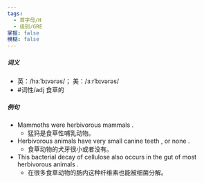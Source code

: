 ```yaml
---
tags:
  - 首字母/H
  - 级别/GRE
掌握: false
模糊: false
---
```

##### 词义
- 英：/hɜːˈbɪvərəs/； 美：/ɜːrˈbɪvərəs/
- #词性/adj  食草的
##### 例句
- Mammoths were herbivorous mammals .
	- 猛犸是食草性哺乳动物。
- Herbivorous animals have very small canine teeth , or none .
	- 食草动物的犬牙很小或者没有。
- This bacterial decay of cellulose also occurs in the gut of most herbivorous animals .
	- 在很多食草动物的肠内这种纤维素也能被细菌分解。

